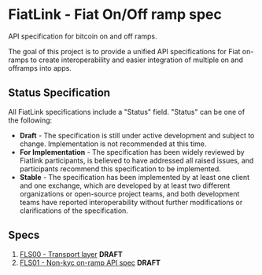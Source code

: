 # FiatLink - Fiat On/Off ramp spec 
API specification for bitcoin on and off ramps. 

The goal of this project is to provide a unified API specifications for Fiat on-ramps to create interoperability and easier integration of multiple on and offramps into apps.

## Status Specification 
All FiatLink specifications include a "Status" field. "Status" can be one of the following:

- **Draft** - The specification is still under active development and subject to change. Implementation is not recommended at this time.
- **For Implementation** - The specification has been widely reviewed by Fiatlink participants, is believed to have addressed all raised issues, and participants recommend this specification to be implemented.
- **Stable** - The specification has been implemented by at least one client and one exchange, which are developed by at least two different organizations or open-source project teams, and both development teams have reported interoperability without further modifications or clarifications of the specification.

## Specs
1. [FLS00 - Transport layer](./FLS00/README.md) **DRAFT**
2. [FLS01 - Non-kyc on-ramp API spec](./FLS01/README.md) **DRAFT**

